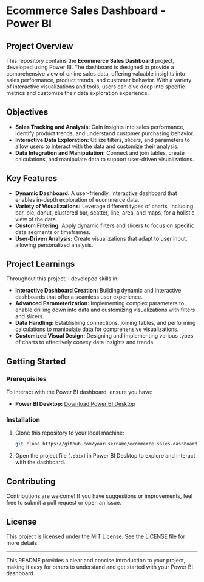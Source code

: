 <!-- @format -->

# Ecommerce Sales Dashboard - Power BI

## Project Overview

This repository contains the **Ecommerce Sales Dashboard** project, developed using Power BI. The dashboard is designed to provide a comprehensive view of online sales data, offering valuable insights into sales performance, product trends, and customer behavior. With a variety of interactive visualizations and tools, users can dive deep into specific metrics and customize their data exploration experience.

## Objectives

- **Sales Tracking and Analysis:** Gain insights into sales performance, identify product trends, and understand customer purchasing behavior.
- **Interactive Data Exploration:** Utilize filters, slicers, and parameters to allow users to interact with the data and customize their analysis.
- **Data Integration and Manipulation:** Connect and join tables, create calculations, and manipulate data to support user-driven visualizations.

## Key Features

- **Dynamic Dashboard:** A user-friendly, interactive dashboard that enables in-depth exploration of ecommerce data.
- **Variety of Visualizations:** Leverage different types of charts, including bar, pie, donut, clustered bar, scatter, line, area, and maps, for a holistic view of the data.
- **Custom Filtering:** Apply dynamic filters and slicers to focus on specific data segments or timeframes.
- **User-Driven Analysis:** Create visualizations that adapt to user input, allowing personalized analysis.

## Project Learnings

Throughout this project, I developed skills in:

- **Interactive Dashboard Creation:** Building dynamic and interactive dashboards that offer a seamless user experience.
- **Advanced Parameterization:** Implementing complex parameters to enable drilling down into data and customizing visualizations with filters and slicers.
- **Data Handling:** Establishing connections, joining tables, and performing calculations to manipulate data for comprehensive visualizations.
- **Customized Visual Design:** Designing and implementing various types of charts to effectively convey data insights and trends.

## Getting Started

### Prerequisites

To interact with the Power BI dashboard, ensure you have:

- **Power BI Desktop:** [Download Power BI Desktop](https://powerbi.microsoft.com/desktop/)

### Installation

1. Clone this repository to your local machine:

   ```bash
   git clone https://github.com/yourusername/ecommerce-sales-dashboard.git
   ```

2. Open the project file (`.pbix`) in Power BI Desktop to explore and interact with the dashboard.

## Contributing

Contributions are welcome! If you have suggestions or improvements, feel free to submit a pull request or open an issue.

## License

This project is licensed under the MIT License. See the [LICENSE](LICENSE) file for more details.

---

This README provides a clear and concise introduction to your project, making it easy for others to understand and get started with your Power BI dashboard.
